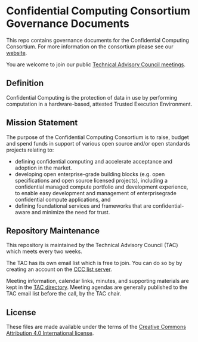# Confidential Computing Consortium Governance Documents

This repo contains governance documents for the Confidential Computing Consortium. For more information on the consortium please see our [website](https://confidentialcomputing.io/).

You are welcome to join our public [Technical Advisory Council meetings](https://github.com/confidential-computing/governance/tree/main/TAC/Meetings#confidential-computing-consortium-tac-meetings).

## Definition
Confidential Computing is the protection of data in use by performing computation in a hardware-based, attested Trusted Execution Environment.

## Mission Statement
The purpose of the Confidential Computing Consortium is to raise,
budget and spend funds in support of various open source and/or open standards projects
relating to:
* defining confidential computing and accelerate acceptance and adoption in the
market.
*  developing open enterprise-grade building blocks (e.g. open specifications and open
source licensed projects), including a confidential managed compute portfolio and
development experience, to enable easy development and management of enterprisegrade confidential compute applications, and
* defining foundational services and frameworks that are confidential-aware and
minimize the need for trust.

## Repository Maintenance
This repository is maintained by the Technical Advisory Council (TAC) which meets every two weeks.

The TAC has its own email list which is free to join. You can do so by by creating an account on the [CCC list server](https://lists.confidentialcomputing.io/g/main).

Meeting information, calendar links, minutes, and supporting materials are kept in the [TAC directory](./TAC/). Meeting agendas are generally published to the TAC email list before the call, by the TAC chair.

## License
These files are made available under the terms of the [Creative Commons Attribution 4.0 International license](https://creativecommons.org/licenses/by/4.0/).
